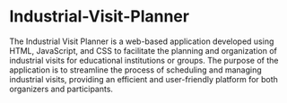 
# Industrial-Visit-Planner
The Industrial Visit Planner is a web-based application developed using HTML, JavaScript, and CSS to facilitate the planning and organization of industrial visits for educational institutions or groups. The purpose of the application is to streamline the process of scheduling and managing industrial visits, providing an efficient and user-friendly platform for both organizers and participants.
